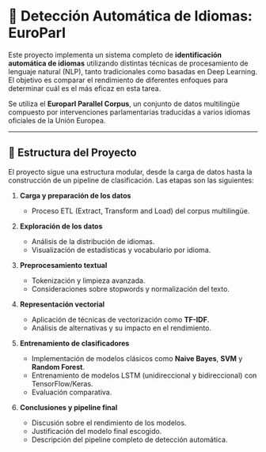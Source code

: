 # 🧠 Detección Automática de Idiomas: EuroParl

Este proyecto implementa un sistema completo de **identificación automática de idiomas** utilizando distintas técnicas de procesamiento de lenguaje natural (NLP), tanto tradicionales como basadas en Deep Learning. El objetivo es comparar el rendimiento de diferentes enfoques para determinar cuál es el más eficaz en esta tarea.

Se utiliza el **Europarl Parallel Corpus**, un conjunto de datos multilingüe compuesto por intervenciones parlamentarias traducidas a varios idiomas oficiales de la Unión Europea.

---

## 📁 Estructura del Proyecto

El proyecto sigue una estructura modular, desde la carga de datos hasta la construcción de un pipeline de clasificación. Las etapas son las siguientes:

1. **Carga y preparación de los datos**  
   - Proceso ETL (Extract, Transform and Load) del corpus multilingüe.

2. **Exploración de los datos**  
   - Análisis de la distribución de idiomas.  
   - Visualización de estadísticas y vocabulario por idioma.

3. **Preprocesamiento textual**  
   - Tokenización y limpieza avanzada.  
   - Consideraciones sobre stopwords y normalización del texto.

4. **Representación vectorial**  
   - Aplicación de técnicas de vectorización como **TF-IDF**.  
   - Análisis de alternativas y su impacto en el rendimiento.

5. **Entrenamiento de clasificadores**  
   - Implementación de modelos clásicos como **Naive Bayes**, **SVM** y **Random Forest**.  
   - Entrenamiento de modelos LSTM (unidireccional y bidireccional) con TensorFlow/Keras.  
   - Evaluación comparativa.

6. **Conclusiones y pipeline final**  
   - Discusión sobre el rendimiento de los modelos.  
   - Justificación del modelo final escogido.  
   - Descripción del pipeline completo de detección automática.

